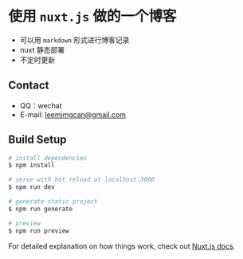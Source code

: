 # 使用 `nuxt.js` 做的一个博客

- 可以用 `markdown` 形式进行博客记录
- nuxt 静态部署
- 不定时更新
  
## Contact
- QQ：wechat
- E-mail: leemimgcan@gmail.com

## Build Setup

```bash
# install dependencies
$ npm install

# serve with hot reload at localhost:3000
$ npm run dev

# generate static project
$ npm run generate

# preview 
$ npm run preview
```

For detailed explanation on how things work, check out [Nuxt.js docs](https://nuxtjs.org).
